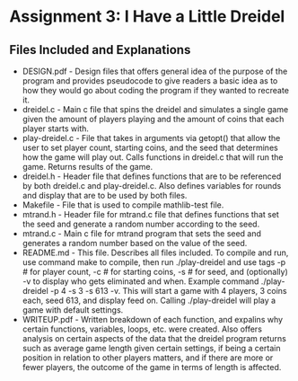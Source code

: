# Assignment 3: I Have a Little Dreidel

## Files Included and Explanations

- DESIGN.pdf - Design files that offers general idea of the purpose of the program and provides pseudocode to give readers a basic idea as to how they would go about coding the program if they wanted to recreate it.
- dreidel.c - Main c file that spins the dreidel and simulates a single game given the amount of players playing and the amount of coins that each player starts with.
- play-dreidel.c - File that takes in arguments via getopt() that allow the user to set player count, starting coins, and the seed that determines how the game will play out. Calls functions in dreidel.c that will run the game. Returns results of the game.
- dreidel.h - Header file that defines functions that are to be referenced by both dreidel.c and play-dreidel.c. Also defines variables for rounds and display that are to be used by both files.
- Makefile - File that is used to compile mathlib-test file.
- mtrand.h - Header file for mtrand.c file that defines functions that set the seed and generate a random number according to the seed.
- mtrand.c - Main c file for mtrand program that sets the seed and generates a random number based on the value of the seed.
- README.md - This file. Describes all files included. To compile and run, use command make to compile, then run ./play-dreidel and use tags -p # for player count, -c # for starting coins, -s # for seed, and (optionally) -v to display who gets eliminated and when. Example command ./play-dreidel -p 4 -s 3 -s 613 -v. This will start a game with 4 players, 3 coins each, seed 613, and display feed on. Calling ./play-dreidel will play a game with default settings.
- WRITEUP.pdf - Written breakdown of each function, and expalins why certain functions, variables, loops, etc. were created. Also offers analysis on certain aspects of the data that the dreidel program returns such as average game length given certain settings, if being a certain position in relation to other players matters, and if there are more or fewer players, the outcome of the game in terms of length is affected.
